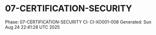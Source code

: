 # 07-CERTIFICATION-SECURITY
Phase: 07-CERTIFICATION-SECURITY
CI: CI-XO001-008
Generated: Sun Aug 24 22:41:28 UTC 2025
